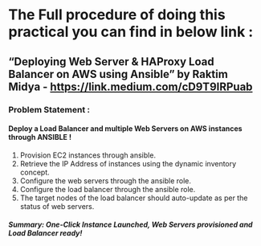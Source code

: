 # The Full procedure of doing this practical you can find in below link :

## “Deploying Web Server & HAProxy Load Balancer on AWS using Ansible” by Raktim Midya - https://link.medium.com/cD9T9IRPuab

### Problem Statement :

#### Deploy a Load Balancer and multiple Web Servers on AWS instances through ANSIBLE !
1. Provision EC2 instances through ansible.
2. Retrieve the IP Address of instances using the dynamic inventory concept.
3. Configure the web servers through the ansible role.
4. Configure the load balancer through the ansible role.
5. The target nodes of the load balancer should auto-update as per the status of web servers.
##### Summary: One-Click Instance Launched, Web Servers provisioned and Load Balancer ready!
